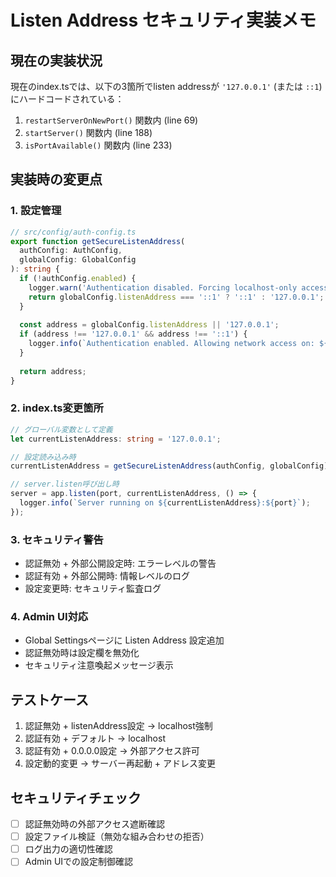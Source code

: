 # Listen Address セキュリティ実装メモ

## 現在の実装状況
現在のindex.tsでは、以下の3箇所でlisten addressが `'127.0.0.1'` (または `::1`) にハードコードされている：

1. `restartServerOnNewPort()` 関数内 (line 69)
2. `startServer()` 関数内 (line 188) 
3. `isPortAvailable()` 関数内 (line 233)

## 実装時の変更点

### 1. 設定管理
```typescript
// src/config/auth-config.ts
export function getSecureListenAddress(
  authConfig: AuthConfig, 
  globalConfig: GlobalConfig
): string {
  if (!authConfig.enabled) {
    logger.warn('Authentication disabled. Forcing localhost-only access for security.');
    return globalConfig.listenAddress === '::1' ? '::1' : '127.0.0.1';
  }
  
  const address = globalConfig.listenAddress || '127.0.0.1';
  if (address !== '127.0.0.1' && address !== '::1') {
    logger.info(`Authentication enabled. Allowing network access on: ${address}`);
  }
  
  return address;
}
```

### 2. index.ts変更箇所
```typescript
// グローバル変数として定義
let currentListenAddress: string = '127.0.0.1';

// 設定読み込み時
currentListenAddress = getSecureListenAddress(authConfig, globalConfig);

// server.listen呼び出し時
server = app.listen(port, currentListenAddress, () => {
  logger.info(`Server running on ${currentListenAddress}:${port}`);
});
```

### 3. セキュリティ警告
- 認証無効 + 外部公開設定時: エラーレベルの警告
- 認証有効 + 外部公開時: 情報レベルのログ
- 設定変更時: セキュリティ監査ログ

### 4. Admin UI対応
- Global Settingsページに Listen Address 設定追加
- 認証無効時は設定欄を無効化
- セキュリティ注意喚起メッセージ表示

## テストケース
1. 認証無効 + listenAddress設定 → localhost強制
2. 認証有効 + デフォルト → localhost
3. 認証有効 + 0.0.0.0設定 → 外部アクセス許可
4. 設定動的変更 → サーバー再起動 + アドレス変更

## セキュリティチェック
- [ ] 認証無効時の外部アクセス遮断確認
- [ ] 設定ファイル検証（無効な組み合わせの拒否）
- [ ] ログ出力の適切性確認
- [ ] Admin UIでの設定制御確認
